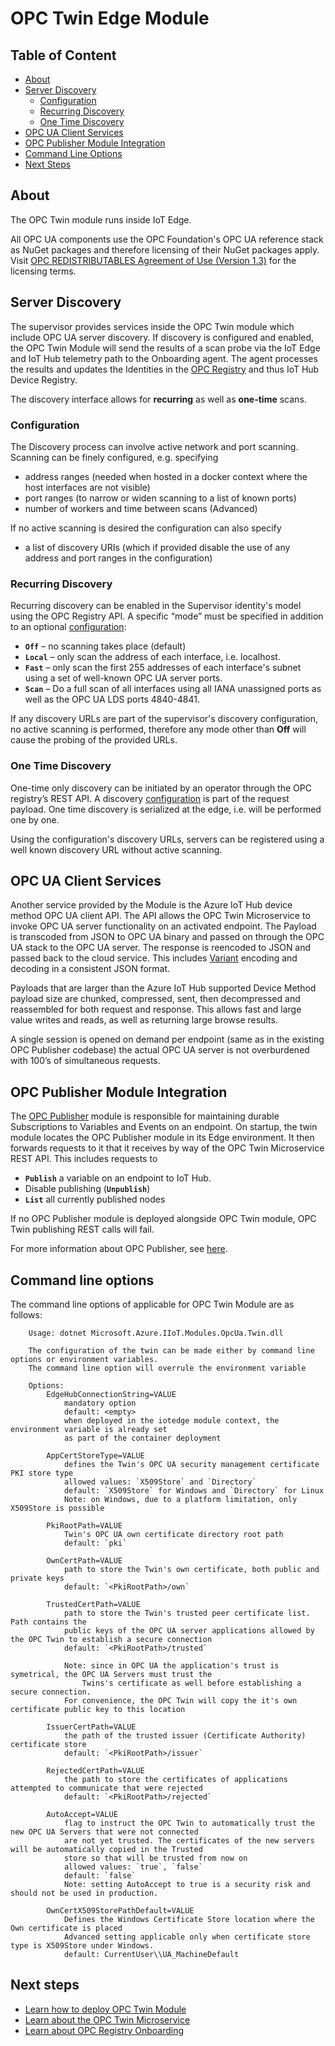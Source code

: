# OPC Twin Edge Module

## Table of Content

* [About](#About)
* [Server Discovery](#Server-Discovery)
  * [Configuration](#Configuration)
  * [Recurring Discovery](#Recurring-Discovery)
  * [One Time Discovery](#One-Time-Discovery)
* [OPC UA Client Services](#OPC-UA-Client-Services)
* [OPC Publisher Module Integration](#OPC-Publisher-Module-Integration)
* [Command Line Options](#Command-Line-Options)
* [Next Steps](#Next-Steps)

## About

The OPC Twin module runs inside IoT Edge.

All OPC UA components use the OPC Foundation's OPC UA reference stack as NuGet packages and therefore licensing of their NuGet packages apply. Visit [OPC REDISTRIBUTABLES Agreement of Use (Version 1.3)](https://opcfoundation.org/license/redistributables/1.3/) for the licensing terms.

## Server Discovery

The supervisor provides services inside the OPC Twin module which include OPC UA server discovery. If discovery is configured and enabled, the OPC Twin Module will send the results of a scan probe via the IoT Edge and IoT Hub telemetry path to the Onboarding agent. The agent processes the results and updates the Identities in the [OPC Registry](../services/registry.md) and thus IoT Hub Device Registry.

The discovery interface allows for **recurring** as well as **one-time** scans.

### Configuration

The Discovery process can involve active network and port scanning. Scanning can be finely configured, e.g. specifying

* address ranges (needed when hosted in a docker context where the host interfaces are not visible)
* port ranges (to narrow or widen scanning to a list of known ports)
* number of workers and time between scans (Advanced)

If no active scanning is desired the configuration can also specify

* a list of discovery URIs (which if provided disable the use of any address and port ranges in the configuration)

### Recurring Discovery

Recurring discovery can be enabled in the Supervisor identity's model using the OPC Registry API. A specific “mode” must be specified in addition to an optional [configuration](#configuration):

* **`Off`** – no scanning takes place (default)
* **`Local`** – only scan the address of each interface, i.e. localhost.
* **`Fast`** – only scan the first 255 addresses of each interface's subnet using a set of well-known OPC UA server ports.
* **`Scan`** – Do a full scan of all interfaces using all IANA unassigned ports as well as the OPC UA LDS ports 4840-4841.

If any discovery URLs are part of the supervisor's discovery configuration, no active scanning is performed, therefore any mode other than **Off** will cause the probing of the provided URLs.

### One Time Discovery

One-time only discovery can be initiated by an operator through the OPC registry’s REST API. A discovery [configuration](#configuration) is part of the request payload. One time discovery is serialized at the edge, i.e. will be performed one by one.

Using the configuration's discovery URLs, servers can be registered using a well known discovery URL without active scanning.

## OPC UA Client Services

Another service provided by the Module is the Azure IoT Hub device method OPC UA client API. The API allows the OPC Twin Microservice to invoke OPC UA server functionality on an activated endpoint. The Payload is transcoded from JSON to OPC UA binary and passed on through the OPC UA stack to the OPC UA server. The response is reencoded to JSON and passed back to the cloud service. This includes [Variant](../services/twin.md) encoding and decoding in a consistent JSON format.

Payloads that are larger than the Azure IoT Hub supported Device Method payload size are chunked, compressed, sent, then decompressed and reassembled for both request and response. This allows fast and large value writes and reads, as well as returning large browse results.

A single session is opened on demand per endpoint (same as in the existing OPC Publisher codebase) the actual OPC UA server is not overburdened with 100’s of simultaneous requests.

## OPC Publisher Module Integration

The [OPC Publisher](publisher.md) module is responsible for maintaining durable Subscriptions to Variables and Events on an endpoint. On startup, the twin module locates the OPC Publisher module in its Edge environment. It then forwards requests to it that it receives by way of the OPC Twin Microservice REST API. This includes requests to

* **`Publish`** a variable on an endpoint to IoT Hub.
* Disable publishing (**`Unpublish`**)
* **`List`** all currently published nodes

If no OPC Publisher module is deployed alongside OPC Twin module, OPC Twin publishing REST calls will fail.

For more information about OPC Publisher, see [here](publisher.md).

## Command line options

The command line options of applicable for OPC Twin Module are as follows:

        Usage: dotnet Microsoft.Azure.IIoT.Modules.OpcUa.Twin.dll
        
        The configuration of the twin can be made either by command line options or environment variables. 
        The command line option will overrule the environment variable
        
        Options: 
            EdgeHubConnectionString=VALUE 
                mandatory option
                default: <empty>
                when deployed in the iotedge module context, the environment variable is already set 
                as part of the container deployment
            
            AppCertStoreType=VALUE 
                defines the Twin's OPC UA security management certificate PKI store type
                allowed values: `X509Store` and `Directory`
                default: `X509Store` for Windows and `Directory` for Linux
                Note: on Windows, due to a platform limitation, only X509Store is possible
            
            PkiRootPath=VALUE 
                Twin's OPC UA own certificate directory root path
                default: `pki`
            
            OwnCertPath=VALUE 
                path to store the Twin's own certificate, both public and private keys
                default: `<PkiRootPath>/own`

            TrustedCertPath=VALUE 
                path to store the Twin's trusted peer certificate list. Path contains the
                public keys of the OPC UA server applications allowed by the OPC Twin to establish a secure connection
                default: `<PkiRootPath>/trusted`
                
                Note: since in OPC UA the application's trust is symetrical, the OPC UA Servers must trust the 
                    Twins's certificate as well before establishing a secure connection. 
                For convenience, the OPC Twin will copy the it's own certificate public key to this location
                
            IssuerCertPath=VALUE 
                the path of the trusted issuer (Certificate Authority) certificate store
                default: `<PkiRootPath>/issuer`
            
            RejectedCertPath=VALUE 
                the path to store the certificates of applications attempted to communicate that were rejected 
                default: `<PkiRootPath>/rejected`
            
            AutoAccept=VALUE
                flag to instruct the OPC Twin to automatically trust the new OPC UA Servers that were not connected
                are not yet trusted. The certificates of the new servers will be automatically copied in the Trusted 
                store so that will be trusted from now on                
                allowed values: `true`, `false`
                default: `false`
                Note: setting AutoAccept to true is a security risk and should not be used in production.
                
            OwnCertX509StorePathDefault=VALUE                
                Defines the Windows Certificate Store location where the Own certificate is placed
                Advanced setting applicable only when certificate store type is X509Store under Windows.
                default: CurrentUser\\UA_MachineDefault

## Next steps

* [Learn how to deploy OPC Twin Module](../howto-deploy-modules.md)
* [Learn about the OPC Twin Microservice](twin.md)
* [Learn about OPC Registry Onboarding](../services/onboarding.md)
